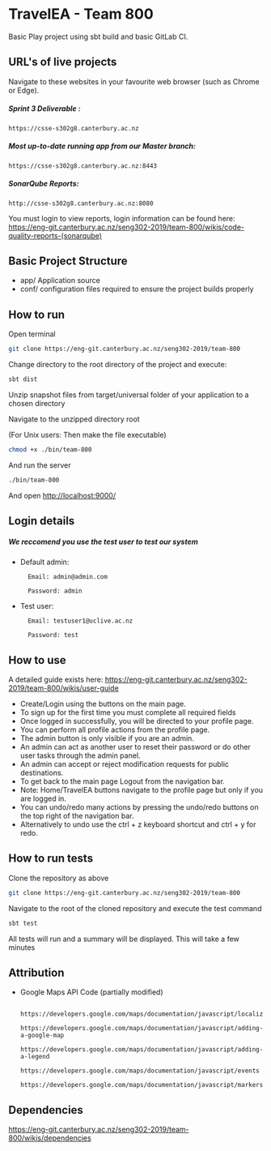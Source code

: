 # TravelEA - Team 800
Basic Play project using sbt build and basic GitLab CI.

## URL's of live projects
Navigate to these websites in your favourite web browser (such as Chrome or Edge).

##### Sprint 3 Deliverable :
```
https://csse-s302g8.canterbury.ac.nz
```

##### Most up-to-date running app from our Master branch:
```
https://csse-s302g8.canterbury.ac.nz:8443
```

##### SonarQube Reports:
```
http://csse-s302g8.canterbury.ac.nz:8080
```
You must login to view reports, login information can be found here:
<https://eng-git.canterbury.ac.nz/seng302-2019/team-800/wikis/code-quality-reports-(sonarqube)>

## Basic Project Structure
* app/ Application source
* conf/ configuration files required to ensure the project builds properly

## How to run
Open terminal
```bash
git clone https://eng-git.canterbury.ac.nz/seng302-2019/team-800
```
Change directory to the root directory of the project and execute:
```bash
sbt dist
```
Unzip snapshot files from target/universal folder of your application to a chosen directory

Navigate to the unzipped directory root 

(For Unix users: Then make the file executable)
```bash
chmod +x ./bin/team-800
```

And run the server 
```bash
./bin/team-800
```
And open <http://localhost:9000/>

## Login details
##### We reccomend you use the test user to test our system

* Default admin:

        Email: admin@admin.com

        Password: admin

* Test user:

        Email: testuser1@uclive.ac.nz

        Password: test
        
## How to use
A detailed guide exists here: <https://eng-git.canterbury.ac.nz/seng302-2019/team-800/wikis/user-guide>
* Create/Login using the buttons on the main page.
* To sign up for the first time you must complete all required fields
* Once logged in successfully, you will be directed to your profile page.
* You can perform all profile actions from the profile page.
* The admin button is only visible if you are an admin.
* An admin can act as another user to reset their password or do other user tasks through the admin panel.
* An admin can accept or reject modification requests for public destinations.
* To get back to the main page Logout from the navigation bar.
* Note: Home/TravelEA buttons navigate to the profile page but only if you are logged in.
* You can undo/redo many actions by pressing the undo/redo buttons on the top right
  of the navigation bar. 
* Alternatively to undo use the ctrl + z keyboard shortcut and ctrl + y for redo.

## How to run tests
Clone the repository as above
```bash
git clone https://eng-git.canterbury.ac.nz/seng302-2019/team-800
```

Navigate to the root of the cloned repository and execute the test command
```bash
sbt test
```
All tests will run and a summary will be displayed. This will take a few minutes

## Attribution

* Google Maps API Code (partially modified)
        
        https://developers.google.com/maps/documentation/javascript/localization
        https://developers.google.com/maps/documentation/javascript/adding-a-google-map
        https://developers.google.com/maps/documentation/javascript/adding-a-legend
        https://developers.google.com/maps/documentation/javascript/events
        https://developers.google.com/maps/documentation/javascript/markers
        
## Dependencies

https://eng-git.canterbury.ac.nz/seng302-2019/team-800/wikis/dependencies